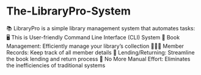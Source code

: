 # The-LibraryPro-System
📚 LibraryPro is a simple library management system that automates tasks:  
🖥️ This is User-friendly Command Line Interface  (CLI) System
📖 Book Management: Efficiently manage your library’s collection
🧑‍🤝‍🧑 Member Records: Keep track of all member details
🔄 Lending/Returning: Streamline the book lending and return process
🚫 No More Manual Effort: Eliminates the inefficiencies of traditional systems
